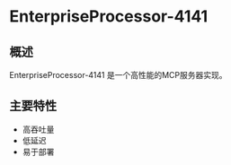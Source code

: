 # EnterpriseProcessor-4141

## 概述

EnterpriseProcessor-4141 是一个高性能的MCP服务器实现。

## 主要特性

- 高吞吐量
- 低延迟
- 易于部署
